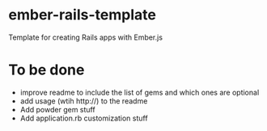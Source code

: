 # ember-rails-template

Template for creating Rails apps with Ember.js

# To be done

* improve readme to include the list of gems and which ones are optional
* add usage (wtih http://) to the readme
* Add powder gem stuff
* Add application.rb customization stuff


